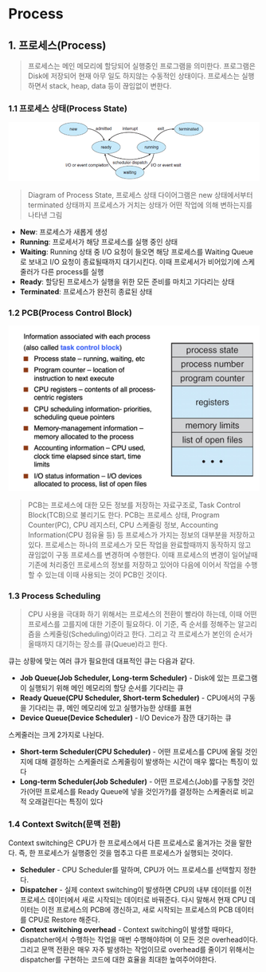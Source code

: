 # Process

## 1. 프로세스(Process)

> 프로세스는 메인 메모리에 할당되어 실행중인 프로그램을 의미한다. 프로그램은 Disk에 저장되어 현재 아무 일도 하지않는 수동적인 상태이다. 프로세스는 실행하면서 stack, heap, data 등이 끊임없이 변한다.

### 1.1 프로세스 상태(Process State)
<p align="center">
    <img src = "../../Pictures/OS_1.png">
</p>

> Diagram of Process State, 프로세스 상태 다이어그램은 new 상태에서부터 terminated 상태까지 프로세스가 거치는 상태가 어떤 작업에 의해 변하는지를 나타낸 그림

<ul> 
  <li><b>New</b>: 프로세스가 새롭게 생성</li>
  <li><b>Running</b>: 프로세서가 해당 프로세스를 실행 중인 상태</li>
  <li><b>Waiting</b>: Running 상태 중 I/O 요청이 들오면 해당 프로세스를 Waiting Queue로 보내고 I/O 요청이 종료될때까지 대기시킨다. 이때 프로세서가 비어있기에 스케줄러가 다른 process를 실행</li>
  <li><b>Ready</b>: 할당된 프로세스가 실행을 위한 모든 준비를 마치고 기다리는 상태</li>
  <li><b>Terminated</b>: 프로세스가 완전히 종료된 상태</li>
</ul>

### 1.2 PCB(Process Control Block)
<p align="center">
    <img src = "../../Pictures\OS_2.png">
</p>

> PCB는 프로세스에 대한 모든 정보를 저장하는 자료구조로, Task Control Block(TCB)으로 불리기도 한다. 
> PCB는 프로세스 상태, Program Counter(PC), CPU 레지스터, CPU 스케줄링 정보, Accounting Information(CPU 점유율 등) 등 프로세스가 가지는 정보의 대부분을 저장하고 있다.
> 프로세스는 하나의 프로세스가 모든 작업을 완료할때까지 동작하지 않고 끊임없이 구동 프로세스를 변경하며 수행한다. 이때 프로세스의 변경이 일어날때 기존에 처리중인 프로세스의 정보를 저장하고 있어야 다음에
> 이어서 작업을 수행할 수 있는데 이때 사용되는 것이 PCB인 것이다.

### 1.3 Process Scheduling
> CPU 사용을 극대화 하기 위해서는 프로세스의 전환이 빨라야 하는데, 이때 어떤 프로세스를 고를지에 대한 기준이 필요하다. 이 기준, 즉 순서를 정해주는 알고리즘을 스케줄링(Scheduling)이라고 한다.
> 그리고 각 프로세스가 본인의 순서가 올때까지 대기하는 장소를 큐(Queue)라고 한다.

큐는 상황에 맞는 여러 큐가 필요한데 대표적인 큐는 다음과 같다.
<ul>
  <li><b>Job Queue(Job Scheduler, Long-term Scheduler)</b> - Disk에 있는 프로그램이 실행되기 위해 메인 메모리의 할당 순서를 기다리는 큐</li>
  <li><b>Ready Queue(CPU Scheduler, Short-term Scheduler)</b> - CPU에서의 구동을 기다리는 큐, 메인 메모리에 있고 실행가능한 상태를 표현</li>
  <li><b>Device Queue(Device Scheduler)</b> - I/O Device가 잠깐 대기하는 큐</li>
</ul>

스케줄러는 크게 2가지로 나뉜다.
<ul>
  <li><b>Short-term Scheduler(CPU Scheduler)</b> - 어떤 프로세스를 CPU에 올릴 것인지에 대해 결정하는 스케줄러로 스케줄링이 발생하는 시간이 매우 짧다는 특징이 있다</li>
  <li><b>Long-term Scheduler(Job Scheduler)</b> - 어떤 프로세스(Job)를 구동할 것인가(어떤 프로세스를 Ready Queue에 넣을 것인가?)를 결정하는 스케줄러로 비교적 오래걸린다는 특징이 있다</li>
</ul>

### 1.4 Context Switch(문맥 전환)
Context switching은 CPU가 한 프로세스에서 다른 프로세스로 옮겨가는 것을 말한다. 즉, 한 프로세스가 실행중인 것을 멈추고 다른 프로세스가 실행되는 것이다.

<ul>
  <li><b>Scheduler</b> - CPU Scheduler를 말하며, CPU가 어느 프로세스를 선택할지 정한다.</li>
  <li><b>Dispatcher</b> - 실제 context switching이 발생하면 CPU의 내부 데이터를 이전 프로세스 데이터에서 새로 시작되는 데이터로 바꿔준다. 다시 말해서 현재 CPU 데이터는 이전 프로세스의 PCB에 갱신하고, 새로 시작되는 프로세스의 PCB 데이터를 CPU로 Restore 해준다.</li>
  <li><b>Context switching overhead</b> - Context switching이 발생할 때마다, dispatcher에서 수행하는 작업을 매번 수행해야하며 이 모든 것은 overhead이다. 그리고 문맥 전환은 매우 자주 발생하는 작업이므로 overhead를 줄이기 위해서는 dispatcher를 구현하는 코드에 대한 효율을 최대한 높여주어야한다.</li>
</ul>
